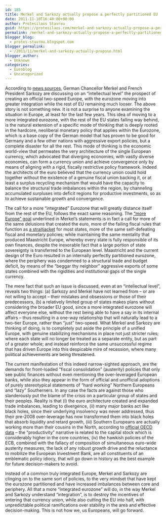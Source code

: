```yaml
---
id: 185
title: Merkel and Sarkozy actually propose a perfectly partitioned EU
date: 2011-11-10T16:40:00+00:00
author: Protesilaos Stavrou
guid: https://protesilaos.com/merkel-and-sarkozy-actually-propose-a-perfectly-partitioned-eu/
permalink: /merkel-and-sarkozy-actually-propose-a-perfectly-partitioned-eu/
blogger_blog:
  - protes-stavrou.blogspot.com
blogger_permalink:
  - /2011/11/merkel-and-sarkozy-actually-propose.html
blogger_author:
  - Unknown
categories:
  - Euroblog
  - Uncategorized
---
```

According to [news sources](http://www.reuters.com/article/2011/11/09/us-eurozone-future-sarkozy-idUSTRE7A85VV20111109), German Chancellor Merkel and French President Sarkozy are discussing on an &#8220;intellectual level&#8221; the prospect of creating an official two-speed Europe, with the eurozone moving into greater integration while the rest of EU remaining much looser. The above story is not something new. It is not a surprise to anyone examining the situation in Europe, at least for the last few years. This idea of moving to a more integrated eurozone, with the rest of the EU states falling way behind, is the natural extension of a specific mode of thinking that is deeply rooted in the hardcore, neoliberal monetary policy that applies within the Eurozone, which is a base copy of the German model that has proven to be good for Germany and a few other nations with aggressive export policies, but a complete disaster for all the rest. This mode of thinking is the economic world-view that permeates the very architecture of the single European currency, which advocated that diverging economies, with vastly diverse economies, can form a currency union and achieve convergence only by means of aligning with a rigid, fiscally restrictive policy framework. Indeed the architects of the euro believed that the currency union could hold together without the existence of a genuine fiscal union backing it, or at least a surplus recycling mechanism that would have the capacity to balance the structural trade imbalances within the region, by channeling accumulated surpluses into deficit regions for productive investments, so as to achieve sustainable growth and convergence.

The call for a more &#8220;integrated&#8221; Eurozone that will greatly distance itself from the rest of the EU, follows the exact same reasoning. The [&#8220;more Europe&#8221; goal](http://www.creditwritedowns.com/2011/11/merkel-the-ecb-has-a-clear-mandate-stability-of-the-currency.html) underlined in Merkel&#8217;s statements is in fact a call for more of the same delusions that created the euro, more of the failing fiscal rules that function as [a straitjacket](http://krugman.blogs.nytimes.com/2011/03/27/the-euro-straitjacket/) for most states, more of the same self-defeating fiscal and monetary policies; while maintaining the same mentality that produced Maastricht Europe, whereby every state is fully responsible of its own finances, despite the inexorable fact that a large portion of state sovereignty is transferred to the European level. Maastricht and the current design of the Euro resulted in an internally perfectly partitioned eurozone, where the periphery was condemned to a structural trade and budget deficit, by means of the &#8220;beggar thy neighbor&#8221; aggressive exports of some states combined with the rigidities and institutional gaps of the single currency.

The mere fact that such an issue is discussed, even at an &#8220;intellectual level&#8221;, reveals two things: (a) Sarkozy and Merkel have not learned from &#8211; or are not willing to accept &#8211; their mistakes and obsessions or those of their predecessors, (b) a relatively limited group of states makes plans without considering the broader EU good, since a more integrated eurozone will affect everyone else, without the rest being able to have a say in its internal affairs &#8211; thus resulting in a one-way relationship that will naturally lead to a two-tier Europe, rather than &#8220;just&#8221; two-speed. What Merkel and Sarkozy are thinking of doing, is to completely put aside the principle of a unified Europe, with genuine stabilizing mechanisms in place not just stricter rules; where each state will no longer be treated as a separate entity, but as part of a greater whole; and instead reinforce the same unsuccessful regime that has driven Europe into this despicable mire of recession, where many political achievements are being threatened.

The current manifestation of this indeed narrow-sighted approach, are the demands for front-loaded &#8220;fiscal consolidation&#8221; (austerity) policies that only see public finances without even mentioning the over-leveraged European banks, while also they appear in the form of official and unofficial adoptions of purely stereotypical statements of &#8220;hard working&#8221; Northern Europeans and &#8220;lazy&#8221; Southerners. In any case the facts are against those who slanderously put the blame of the crisis on a particular group of states and their peoples. Reality is that (i) the euro architecture created and expanded trade imbalances, leading to divergence, (ii) many major banks act like black holes, since their underlying insolvency was never addressed, thus their pre-2008 over-leverage has now transformed them into black holes that absorb liquidity and retard growth, (iii) Southern Europeans are actually working more than their cousins in the North, according to [official OECD data](http://streetlightblog.blogspot.com/2011/10/where-exactly-are-those-lazy-southern.html) &#8211; the &#8220;productivity&#8221; narrative is related to the capital stock which is considerably higher in the core countries, (iv) the hawkish policies of the ECB, combined with the fallacy of composition of simultaneous euro-wide austerity measures, the lack of any robust growth drive and the reluctance to mobilize the European Investment Bank, are all constituents of an emblematic policy idiocy, that will go down in history as the best example for future decision-makers to avoid. 

Instead of a common truly integrated Europe, Merkel and Sarkozy are clinging on to the same sort of policies, to the very mindset that have kept the eurozone partitioned and have increased imbalances between core and periphery. All that a more &#8220;integrated eurozone&#8221; will do, in the way Merkel and Sarkozy understand &#8220;integration&#8221;, is to destroy the incentives of entering that currency union, while also cutting the EU into half, with unpredictable political ramifications over stability in the area and effective decision-making. This is not how we, us Europeans, will go forward.